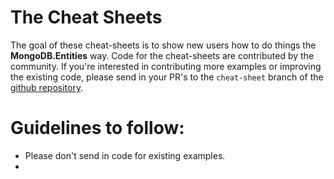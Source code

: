 # The Cheat Sheets
The goal of these cheat-sheets is to show new users how to do things the **MongoDB.Entities** way. 
Code for the cheat-sheets are contributed by the community. 
If you're interested in contributing more examples or improving the existing code, 
please send in your PR's to the `cheat-sheet` branch of the [github repository](https://github.com/dj-nitehawk/MongoDB.Entities/branches/all). 

# Guidelines to follow:
- Please don't send in code for existing examples.
- 
